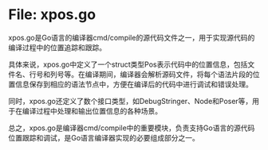 # File: xpos.go

xpos.go是Go语言的编译器cmd/compile的源代码文件之一，用于实现源代码的编译过程中的位置追踪和跟踪。

具体来说，xpos.go中定义了一个struct类型Pos表示代码中的位置信息，包括文件名、行号和列号等。在编译期间，编译器会解析源码文件，将每个语法片段的位置信息保存到相应的语法节点中，方便在编译后的代码中进行调试和错误处理。

同时，xpos.go还定义了数个接口类型，如DebugStringer、Node和Poser等，用于在编译过程中处理和输出位置信息的各种场景。

总之，xpos.go是编译器cmd/compile中的重要模块，负责支持Go语言的源代码位置跟踪和调试，是Go语言编译器实现的必要组成部分之一。

